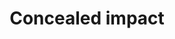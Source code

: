 ---
layout: tactic

title:  "Concealed impact"
tags: 
t-sort: "Dark Tactic"
t-type: "Unsustainable Pattern"
categories: edge-computing
t-description: "To date, end users lack visibility on their impact, e.g., the energy footprint of their use of digital services. By being unaware of their negative impact, they have no incentives to change their behavior towards a more sustainable consumption. Hindering awareness, however, can be a (malicious) instrument for e.g., edge providers (and service providers in general) to bring additional revenues based on impact invisibility."
t-participant: "end-user, edge-user, edge-provider, government"
t-artifact: "Application/service"
t-context: "Normal operation"
t-feature: "Visibility of usage and cost of resource consumption"
t-intent: "Hindering the awareness of the end user’s negative impact"
t-intentmeasure: "Level of awareness of the end user"
t-countermeasure: "Leverage the power of awareness creation, e.g., by creating indicators-as-a-service and green labels. Tactics for an energy-aware edge computing provide additional countermeasures."
t-source: "*The Dark Side of Cloud and Edge Computing* by Klervie Toczé, Maël Madon, Muriel Garcia and Patricia Lago"
t-source-doi: "https://doi.org/10.21428/bf6fb269.9422c084"
t-diagram: "models-concealed_impact.png"
---